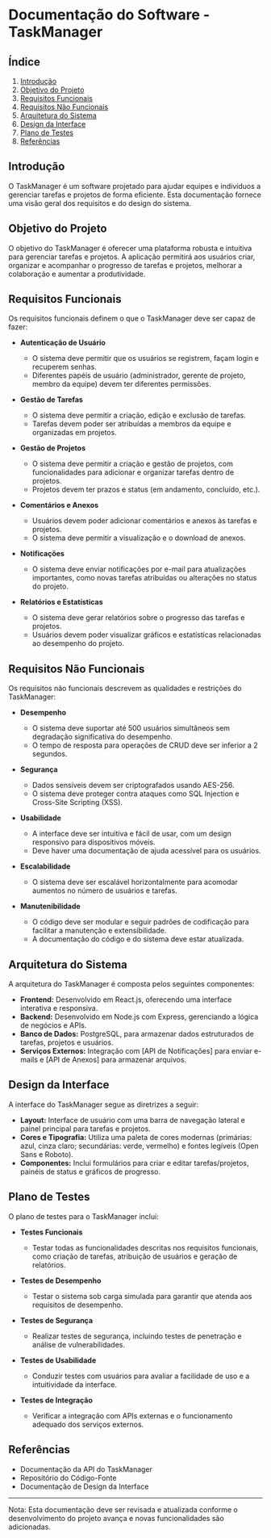 # Documentação do Software - TaskManager

## Índice

1. [Introdução](#introdução)
2. [Objetivo do Projeto](#objetivo-do-projeto)
3. [Requisitos Funcionais](#requisitos-funcionais)
4. [Requisitos Não Funcionais](#requisitos-não-funcionais)
5. [Arquitetura do Sistema](#arquitetura-do-sistema)
6. [Design da Interface](#design-da-interface)
7. [Plano de Testes](#plano-de-testes)
8. [Referências](#referências)

## Introdução

O TaskManager é um software projetado para ajudar equipes e indivíduos a gerenciar tarefas e projetos de forma eficiente. Esta documentação fornece uma visão geral dos requisitos e do design do sistema.

## Objetivo do Projeto

O objetivo do TaskManager é oferecer uma plataforma robusta e intuitiva para gerenciar tarefas e projetos. A aplicação permitirá aos usuários criar, organizar e acompanhar o progresso de tarefas e projetos, melhorar a colaboração e aumentar a produtividade.

## Requisitos Funcionais

Os requisitos funcionais definem o que o TaskManager deve ser capaz de fazer:

- **Autenticação de Usuário**
  - O sistema deve permitir que os usuários se registrem, façam login e recuperem senhas.
  - Diferentes papéis de usuário (administrador, gerente de projeto, membro da equipe) devem ter diferentes permissões.
  
- **Gestão de Tarefas**
  - O sistema deve permitir a criação, edição e exclusão de tarefas.
  - Tarefas devem poder ser atribuídas a membros da equipe e organizadas em projetos.
  
- **Gestão de Projetos**
  - O sistema deve permitir a criação e gestão de projetos, com funcionalidades para adicionar e organizar tarefas dentro de projetos.
  - Projetos devem ter prazos e status (em andamento, concluído, etc.).
  
- **Comentários e Anexos**
  - Usuários devem poder adicionar comentários e anexos às tarefas e projetos.
  - O sistema deve permitir a visualização e o download de anexos.
  
- **Notificações**
  - O sistema deve enviar notificações por e-mail para atualizações importantes, como novas tarefas atribuídas ou alterações no status do projeto.
  
- **Relatórios e Estatísticas**
  - O sistema deve gerar relatórios sobre o progresso das tarefas e projetos.
  - Usuários devem poder visualizar gráficos e estatísticas relacionadas ao desempenho do projeto.

## Requisitos Não Funcionais

Os requisitos não funcionais descrevem as qualidades e restrições do TaskManager:

- **Desempenho**
  - O sistema deve suportar até 500 usuários simultâneos sem degradação significativa do desempenho.
  - O tempo de resposta para operações de CRUD deve ser inferior a 2 segundos.
  
- **Segurança**
  - Dados sensíveis devem ser criptografados usando AES-256.
  - O sistema deve proteger contra ataques como SQL Injection e Cross-Site Scripting (XSS).
  
- **Usabilidade**
  - A interface deve ser intuitiva e fácil de usar, com um design responsivo para dispositivos móveis.
  - Deve haver uma documentação de ajuda acessível para os usuários.
  
- **Escalabilidade**
  - O sistema deve ser escalável horizontalmente para acomodar aumentos no número de usuários e tarefas.
  
- **Manutenibilidade**
  - O código deve ser modular e seguir padrões de codificação para facilitar a manutenção e extensibilidade.
  - A documentação do código e do sistema deve estar atualizada.

## Arquitetura do Sistema

A arquitetura do TaskManager é composta pelos seguintes componentes:

- **Frontend:** Desenvolvido em React.js, oferecendo uma interface interativa e responsiva.
- **Backend:** Desenvolvido em Node.js com Express, gerenciando a lógica de negócios e APIs.
- **Banco de Dados:** PostgreSQL, para armazenar dados estruturados de tarefas, projetos e usuários.
- **Serviços Externos:** Integração com [API de Notificações] para enviar e-mails e [API de Anexos] para armazenar arquivos.

## Design da Interface

A interface do TaskManager segue as diretrizes a seguir:

- **Layout:** Interface de usuário com uma barra de navegação lateral e painel principal para tarefas e projetos.
- **Cores e Tipografia:** Utiliza uma paleta de cores modernas (primárias: azul, cinza claro; secundárias: verde, vermelho) e fontes legíveis (Open Sans e Roboto).
- **Componentes:** Inclui formulários para criar e editar tarefas/projetos, painéis de status e gráficos de progresso.

## Plano de Testes

O plano de testes para o TaskManager inclui:

- **Testes Funcionais**
  - Testar todas as funcionalidades descritas nos requisitos funcionais, como criação de tarefas, atribuição de usuários e geração de relatórios.
  
- **Testes de Desempenho**
  - Testar o sistema sob carga simulada para garantir que atenda aos requisitos de desempenho.
  
- **Testes de Segurança**
  - Realizar testes de segurança, incluindo testes de penetração e análise de vulnerabilidades.
  
- **Testes de Usabilidade**
  - Conduzir testes com usuários para avaliar a facilidade de uso e a intuitividade da interface.
  
- **Testes de Integração**
  - Verificar a integração com APIs externas e o funcionamento adequado dos serviços externos.

## Referências

- Documentação da API do TaskManager
- Repositório do Código-Fonte
- Documentação de Design da Interface

---

Nota: Esta documentação deve ser revisada e atualizada conforme o desenvolvimento do projeto avança e novas funcionalidades são adicionadas.
